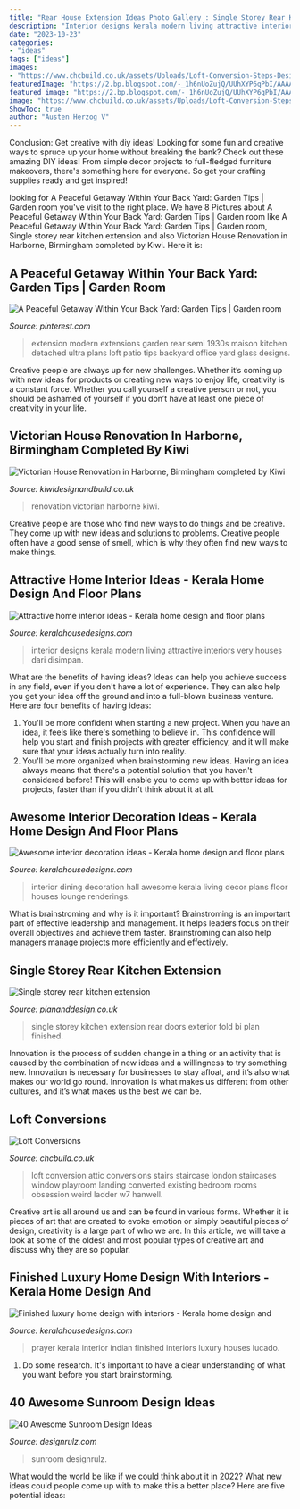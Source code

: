 ```yaml
---
title: "Rear House Extension Ideas Photo Gallery : Single Storey Rear Kitchen Extension"
description: "Interior designs kerala modern living attractive interiors very houses dari disimpan"
date: "2023-10-23"
categories:
- "ideas"
tags: ["ideas"]
images:
- "https://www.chcbuild.co.uk/assets/Uploads/Loft-Conversion-Steps-Designed-Installed.JPG"
featuredImage: "https://2.bp.blogspot.com/-_1h6nUoZujQ/UUhXYP6qPbI/AAAAAAAAbjA/hYV8Lxh0Jcc/s1600/dining-room-interior.jpg"
featured_image: "https://2.bp.blogspot.com/-_1h6nUoZujQ/UUhXYP6qPbI/AAAAAAAAbjA/hYV8Lxh0Jcc/s1600/dining-room-interior.jpg"
image: "https://www.chcbuild.co.uk/assets/Uploads/Loft-Conversion-Steps-Designed-Installed.JPG"
ShowToc: true
author: "Austen Herzog V"
---
```



Conclusion: Get creative with diy ideas!
Looking for some fun and creative ways to spruce up your home without breaking the bank? Check out these amazing DIY ideas!
From simple decor projects to full-fledged furniture makeovers, there's something here for everyone. So get your crafting supplies ready and get inspired!

	

		
looking for A Peaceful Getaway Within Your Back Yard: Garden Tips | Garden room you've visit to the right place. We have 8 Pictures about A Peaceful Getaway Within Your Back Yard: Garden Tips | Garden room like A Peaceful Getaway Within Your Back Yard: Garden Tips | Garden room, Single storey rear kitchen extension and also Victorian House Renovation in Harborne, Birmingham completed by Kiwi. Here it is:
		
    
## A Peaceful Getaway Within Your Back Yard: Garden Tips | Garden Room

<img loading=lazy src="https://i.pinimg.com/736x/ac/17/06/ac1706371308df28f4377c874ce85d8d.jpg" onerror="this.onerror=null;this.src='https://tse1.mm.bing.net/th?id=OIP.I5FdekAV4Br-MmvMvWZ7UwHaHa&amp;pid=15.1';" alt="A Peaceful Getaway Within Your Back Yard: Garden Tips | Garden room">

_Source: pinterest.com_

>extension modern extensions garden rear semi 1930s maison kitchen detached ultra plans loft patio tips backyard office yard glass designs. 

	

Creative people are always up for new challenges. Whether it’s coming up with new ideas for products or creating new ways to enjoy life, creativity is a constant force. Whether you call yourself a creative person or not, you should be ashamed of yourself if you don’t have at least one piece of creativity in your life.

    
## Victorian House Renovation In Harborne, Birmingham Completed By Kiwi

<img loading=lazy src="http://kiwidesignandbuild.co.uk/wp-content/uploads/2018/01/harborne-house-renovation-kiwi-builders-09.jpg" onerror="this.onerror=null;this.src='https://tse3.mm.bing.net/th?id=OIP.wChJEJ3yBP3Cm9p2xcmaLQHaE8&amp;pid=15.1';" alt="Victorian House Renovation in Harborne, Birmingham completed by Kiwi">

_Source: kiwidesignandbuild.co.uk_

>renovation victorian harborne kiwi. 

	

Creative people are those who find new ways to do things and be creative. They come up with new ideas and solutions to problems. Creative people often have a good sense of smell, which is why they often find new ways to make things.

    
## Attractive Home Interior Ideas - Kerala Home Design And Floor Plans

<img loading=lazy src="https://1.bp.blogspot.com/-Wz3tgALQAe8/VfgRhqiDSxI/AAAAAAAAynI/-rmfI9gEKD8/s1600/family-living-interior-01.jpg" onerror="this.onerror=null;this.src='https://tse1.mm.bing.net/th?id=OIP.R8NYP19uQsi6LLJNRnAmrAHaEK&amp;pid=15.1';" alt="Attractive home interior ideas - Kerala home design and floor plans">

_Source: keralahousedesigns.com_

>interior designs kerala modern living attractive interiors very houses dari disimpan. 

	

What are the benefits of having ideas?
Ideas can help you achieve success in any field, even if you don't have a lot of experience. They can also help you get your idea off the ground and into a full-blown business venture. Here are four benefits of having ideas: 
1. You'll be more confident when starting a new project. When you have an idea, it feels like there's something to believe in. This confidence will help you start and finish projects with greater efficiency, and it will make sure that your ideas actually turn into reality. 
2. You'll be more organized when brainstorming new ideas. Having an idea always means that there's a potential solution that you haven't considered before! This will enable you to come up with better ideas for projects, faster than if you didn't think about it at all. 

    
## Awesome Interior Decoration Ideas - Kerala Home Design And Floor Plans

<img loading=lazy src="https://2.bp.blogspot.com/-_1h6nUoZujQ/UUhXYP6qPbI/AAAAAAAAbjA/hYV8Lxh0Jcc/s1600/dining-room-interior.jpg" onerror="this.onerror=null;this.src='https://tse2.mm.bing.net/th?id=OIP.9hp541O98xhVan70vvfYuwHaE8&amp;pid=15.1';" alt="Awesome interior decoration ideas - Kerala home design and floor plans">

_Source: keralahousedesigns.com_

>interior dining decoration hall awesome kerala living decor plans floor houses lounge renderings. 

	

What is brainstroming and why is it important?
Brainstroming is an important part of effective leadership and management. It helps leaders focus on their overall objectives and achieve them faster. Brainstroming can also help managers manage projects more efficiently and effectively.

    
## Single Storey Rear Kitchen Extension

<img loading=lazy src="https://www.plananddesign.co.uk/images/CUSTOMER-REVIEWS/shuttleworth-kitchen-portfolio/1.JPG" onerror="this.onerror=null;this.src='https://tse2.mm.bing.net/th?id=OIP._t8cwGKUJ0tpiZrUOm8abwHaFj&amp;pid=15.1';" alt="Single storey rear kitchen extension">

_Source: plananddesign.co.uk_

>single storey kitchen extension rear doors exterior fold bi plan finished. 

	

Innovation is the process of sudden change in a thing or an activity that is caused by the combination of new ideas and a willingness to try something new. Innovation is necessary for businesses to stay afloat, and it’s also what makes our world go round. Innovation is what makes us different from other cultures, and it’s what makes us the best we can be.

    
## Loft Conversions

<img loading=lazy src="https://www.chcbuild.co.uk/assets/Uploads/Loft-Conversion-Steps-Designed-Installed.JPG" onerror="this.onerror=null;this.src='https://tse3.mm.bing.net/th?id=OIP.31o33TX5PZTt0Ir4SKfgWQHaJ4&amp;pid=15.1';" alt="Loft Conversions">

_Source: chcbuild.co.uk_

>loft conversion attic conversions stairs staircase london staircases window playroom landing converted existing bedroom rooms obsession weird ladder w7 hanwell. 

	

Creative art is all around us and can be found in various forms. Whether it is pieces of art that are created to evoke emotion or simply beautiful pieces of design, creativity is a large part of who we are. In this article, we will take a look at some of the oldest and most popular types of creative art and discuss why they are so popular.

    
## Finished Luxury Home Design With Interiors - Kerala Home Design And

<img loading=lazy src="https://2.bp.blogspot.com/-9bSs_izEKac/UnI9_3MKiII/AAAAAAAAg-Q/6RdIvWW0RrU/s1600/prayer-room-interior.jpg" onerror="this.onerror=null;this.src='https://tse4.mm.bing.net/th?id=OIP.TLojm5_IBQOk9QGJbrKvpwHaJ4&amp;pid=15.1';" alt="Finished luxury home design with interiors - Kerala home design and">

_Source: keralahousedesigns.com_

>prayer kerala interior indian finished interiors luxury houses lucado. 

	

1. Do some research. It's important to have a clear understanding of what you want before you start brainstorming.

    
## 40 Awesome Sunroom Design Ideas

<img loading=lazy src="https://cdn.designrulz.com/wp-content/uploads/2015/04/Sunroom_designrulz-17.jpg" onerror="this.onerror=null;this.src='https://tse3.mm.bing.net/th?id=OIP.TurTWr1wCLtUEf26J0HluwHaFi&amp;pid=15.1';" alt="40 Awesome Sunroom Design Ideas">

_Source: designrulz.com_

>sunroom designrulz. 

	

What would the world be like if we could think about it in 2022? What new ideas could people come up with to make this a better place? Here are five potential ideas:

